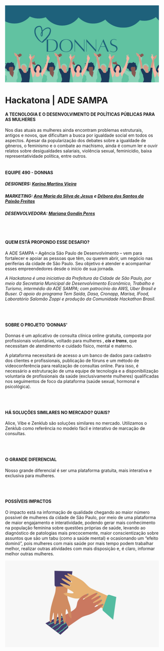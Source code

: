 ![](./src/imgs/donnas-banner.jpeg)
# Hackatona | ADE SAMPA

#### **A TECNOLOGIA E O DESENVOLVIMENTO DE POLÍTICAS PÚBLICAS PARA AS MULHERES**

Nos dias atuais as mulheres ainda encontram problemas estruturais, antigos e novos, que dificultam a busca por igualdade social em todos os aspectos. Apesar da popularização dos debates sobre a igualdade de gêneros, o feminismo e o combate ao machismo, ainda é comum ler e ouvir relatos sobre desigualdades salariais, violência sexual, feminicídio, baixa representatividade política, entre outros.
<br></br>

#### **EQUIPE 490 - DONNAS**
##### **DESIGNERS:** [**Karina Martins Vieira**](https://www.linkedin.com/in/karinamartinsv/)
##### **MARKETING:** [**Ana Maria da Silva de Jesus**](https://www.linkedin.com/in/ana-maria-aa350b222/) e [**Débora dos Santos da Paixão Freitas**](https://www.linkedin.com/in/débora-paixão-freitas-65317b216)
##### **DESENVOLVEDORA:** [**Mariana Gondin Peres**](https://www.linkedin.com/in/marianagondin/)

<br></br>

#### **QUEM ESTÁ PROPONDO ESSE DESAFIO?**
A ADE SAMPA – Agência São Paulo de Desenvolvimento – vem para fortalecer e apoiar as pessoas que têm, ou querem abrir, um negócio nas periferias da cidade de São Paulo. Seu objetivo é atender e acompanhar esses empreendedores desde o início de sua jornada.

_A Hackatona é uma iniciativa da Prefeitura da Cidade de São Paulo, por meio da Secretaria Municipal de Desenvolvimento Econômico, Trabalho e Turismo, intermédio da ADE SAMPA; com patrocínio da AWS, Uber Brasil e Buser. O apoio do programa Tem Saída, Dasa, Cronapp, Marisa, IFood, Laboratório Salomão Zoppi e produção da Comunidade Hackathon Brasil._

<br></br>

#### **SOBRE O PROJETO 'DONNAS'**
Donnas é um aplicativo de consulta clínica online gratuita, composta por profissionais voluntárias, voltado para mulheres , ***cis e trans***, que necessitam de atendimento e cuidado físico, mental e materno.

A plataforma necessitará de acesso a um banco de dados para cadastro dos clientes e profissionais, publicação de fóruns e um método de videoconferência para realização de consultas online. Para isso, é necessário a estruturação de uma equipe de tecnologia e a disponibilização voluntaria de profissionais da saúde (exclusivamente mulheres) qualificadas nos seguimentos de foco da plataforma (saúde sexual, hormonal e psicológica).

<br></br>

#### **HÁ SOLUÇÕES SIMILARES NO MERCADO? QUAIS?**
Alice, Vibe e Zenklub são soluções similares no mercado. Utilizamos o Zenklub como referência no modelo fácil e interativo de marcação de consultas.

<br></br>

#### **O GRANDE DIFERENCIAL**
Nosso grande diferencial é ser uma plataforma gratuita, mais interativa e exclusiva para mulheres.

<br></br>

#### **POSSÍVEIS IMPACTOS**
O impacto está na informação de qualidade chegando ao maior número possível de mulheres da cidade de São Paulo, por meio de uma plataforma de maior engajamento e interatividade, podendo gerar mais conhecimento na população feminina sobre questões próprias de saúde, levando ao diagnóstico de patologias mais precocemente, maior conscientização sobre assuntos que são um tabu (como a saúde mental) e ocasionando um “efeito dominó”, pois mulheres com mais saúde por mais tempo podem trabalhar melhor, realizar outras atividades com mais disposição e, é claro, informar melhor outras mulheres.

![](./src/imgs/donnas-banner-final.jpeg)